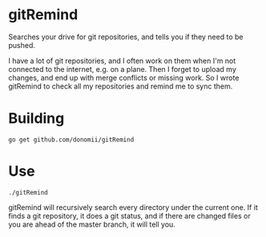 # gitRemind
Searches your drive for git repositories, and tells you if they need to be pushed.

I have a lot of git repositories, and I often work on them when I'm not connected to the internet, e.g. on a plane.  Then I forget to upload my changes, and end up with merge conflicts or missing work.  So I wrote gitRemind to check all my repositories and remind me to sync them.

# Building

    go get github.com/donomii/gitRemind

# Use

    ./gitRemind

gitRemind will recursively search every directory under the current one.  If it finds a git repository, it does a git status, and if there are changed files or you are ahead of the master branch, it will tell you.


